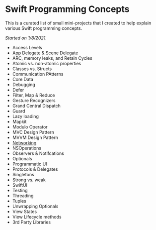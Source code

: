 # Swift Programming Concepts

This is a curated list of small mini-projects that I created to help explain various Swift programming concepts.

*Started on 1/8/2021.*

* Access Levels
* App Delegate & Scene Delegate
* ARC, memory leaks, and Retain Cycles
* Atomic vs. non-atomic properties
* Classes vs. Structs
* Communication PAtterns
* Core Data
* Debugging
* Defer
* Filter, Map & Reduce
* Gesture Recognizers
* Grand Central Dispatch
* Guard
* Lazy loading
* Mapkit
* Modulo Operator
* MVC Design Pattern
* MVVM Design Pattern
* [Networking](https://github.com/aplanida1/spc-networking)
* NSOperations
* Observers & Notifcations
* Optionals
* Programmatic UI
* Protocols & Delegates
* Singletons
* Strong vs. weak
* SwiftUI
* Testing
* Threading
* Tuples
* Unwrapping Optionals
* View States
* View Lifecycle methods
* 3rd Party Libraries



